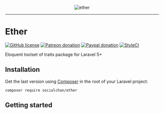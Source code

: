 <p align="center">
	<img src="http://i.imgur.com/ozJw2Dn.png" alt="ether">
</p>

<hr />

# Ether
[![GitHub license](https://img.shields.io/badge/license-MIT-blue.svg?style=flat-square)](https://raw.githubusercontent.com/Social-chan/Ether/master/LICENSE) [![Patreon donation](https://img.shields.io/badge/patreon-donate-orange.svg?style=flat-square)](https://www.patreon.com/d8vjork) [![Paypal donation](https://img.shields.io/badge/paypal-donate-blue.svg?style=flat-square)](https://www.paypal.me/d8vjork) [![StyleCI](https://styleci.io/repos/99573258/shield?branch=master)](https://styleci.io/repos/99573258)

Eloquent toolset of traits package for Laravel 5+

## Installation

Get the last version using [Composer](https://getcomposer.org/) in the root of your Laravel project:

```
composer require socialchan/ether
```

## Getting started